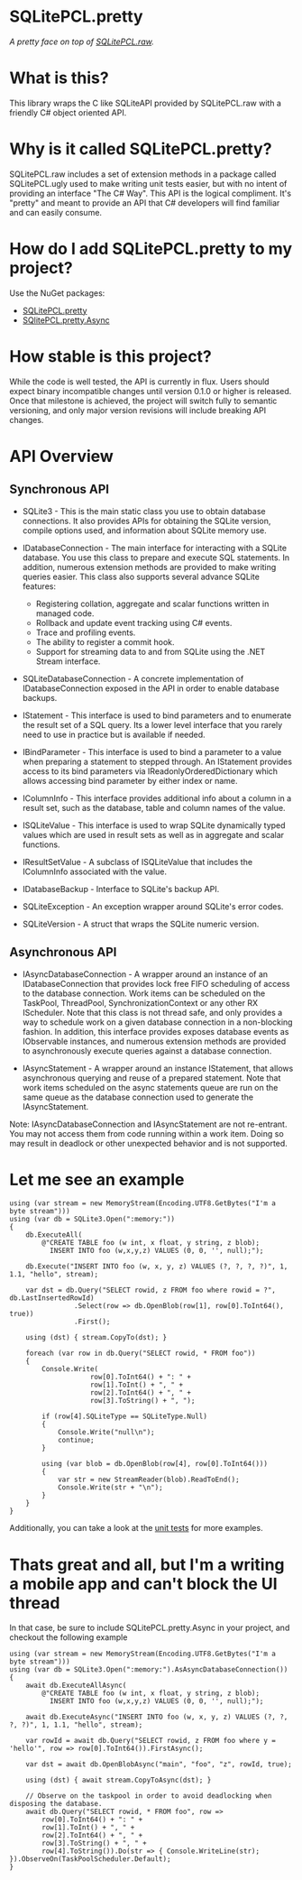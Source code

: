 SQLitePCL.pretty
================
*A pretty face on top of [SQLitePCL.raw](http://github.com/ericsink/SQLitePCL.raw).* 

# What is this?

This library wraps the C like SQLiteAPI provided by SQLitePCL.raw with a friendly C# object oriented API. 

# Why is it called SQLitePCL.pretty?

SQLitePCL.raw includes a set of extension methods in a package called SQLitePCL.ugly used to make writing unit tests easier, but with no intent of providing an interface "The C# Way". This API is the logical compliment. It's "pretty" and meant to provide an API that C# developers will find familiar and can easily consume.

# How do I add SQLitePCL.pretty to my project?

Use the NuGet packages:
* [SQLitePCL.pretty](http://www.nuget.org/packages/SQLitePCL.pretty/)
* [SQlitePCL.pretty.Async](http://www.nuget.org/packages/SQLitePCL.pretty.Async/)

# How stable is this project?

While the code is well tested, the API is currently in flux. Users should expect binary incompatible changes until version 0.1.0 or higher is released. Once that milestone is achieved, the project will switch fully to semantic versioning, and only major version revisions will include breaking API changes.

# API Overview

## Synchronous API

* SQLite3 - This is the main static class you use to obtain database connections. It also provides APIs for obtaining the SQLite version, compile options used, and information about SQLite memory use.

* IDatabaseConnection - The main interface for interacting with a SQLite database. You use this class to prepare and execute SQL statements. In addition, numerous extension methods are provided to make writing queries easier. This class also supports several advance SQLite features:
  * Registering collation, aggregate and scalar functions written in managed code.
  * Rollback and update event tracking using C# events.
  * Trace and profiling events.
  * The ability to register a commit hook.
  * Support for streaming data to and from SQLite using the .NET Stream interface.
   
* SQLiteDatabaseConnection - A concrete implementation of IDatabaseConnection exposed in the API in order to enable database backups. 

* IStatement - This interface is used to bind parameters and to enumerate the result set of a SQL query. Its a lower level interface that you rarely need to use in practice but is available if needed.

* IBindParameter - This interface is used to bind a parameter to a value when preparing a statement to stepped through. An IStatement provides access to its bind parameters via IReadonlyOrderedDictionary which allows accessing bind parameter by either index or name.

* IColumnInfo - This interface provides additional info about a column in a result set, such as the database, table and column names of the value.

* ISQLiteValue - This interface is used to wrap SQLite dynamically typed values which are used in result sets as well as in aggregate and scalar functions. 

* IResultSetValue - A subclass of ISQLiteValue that includes the IColumnInfo associated with the value.

* IDatabaseBackup - Interface to SQLite's backup API.

* SQLiteException - An exception wrapper around SQLite's error codes.

* SQLiteVersion - A struct that wraps the SQLite numeric version.

## Asynchronous API
* IAsyncDatabaseConnection - A wrapper around an instance of an IDatabaseConnection that provides lock free FIFO scheduling of access to the database connection. Work items can be scheduled on the TaskPool, ThreadPool, SynchronizationContext or any other RX IScheduler. Note that this class is not thread safe, and only provides a way to schedule work on a given database connection in a non-blocking fashion. In addition, this interface provides exposes database events as IObservable instances, and numerous extension methods are provided to asynchronously execute queries against a database connection. 

* IAsyncStatement - A wrapper around an instance IStatement, that allows asynchronous querying and reuse of a prepared statement. Note that work items scheduled on the async statements queue are run on the same queue as the database connection used to generate the IAsyncStatement.

Note: IAsyncDatabaseConnection and IAsyncStatement are not re-entrant. You may not access them from code running within a work item. Doing so may result in deadlock or other unexpected behavior and is not supported.

# Let me see an example
```
using (var stream = new MemoryStream(Encoding.UTF8.GetBytes("I'm a byte stream")))
using (var db = SQLite3.Open(":memory:"))
{
    db.ExecuteAll(
        @"CREATE TABLE foo (w int, x float, y string, z blob);
          INSERT INTO foo (w,x,y,z) VALUES (0, 0, '', null);");

    db.Execute("INSERT INTO foo (w, x, y, z) VALUES (?, ?, ?, ?)", 1, 1.1, "hello", stream);

    var dst = db.Query("SELECT rowid, z FROM foo where rowid = ?", db.LastInsertedRowId)
                .Select(row => db.OpenBlob(row[1], row[0].ToInt64(), true))
                .First();

    using (dst) { stream.CopyTo(dst); }

    foreach (var row in db.Query("SELECT rowid, * FROM foo"))
    {
        Console.Write(
                    row[0].ToInt64() + ": " +
                    row[1].ToInt() + ", " +
                    row[2].ToInt64() + ", " +
                    row[3].ToString() + ", ");

        if (row[4].SQLiteType == SQLiteType.Null)
        {
            Console.Write("null\n");
            continue;
        }

        using (var blob = db.OpenBlob(row[4], row[0].ToInt64()))
        {
            var str = new StreamReader(blob).ReadToEnd();
            Console.Write(str + "\n");
        }
    }
}
```


Additionally, you can take a look at the [unit tests](http://github.com/bordoley/SQLitePCL.pretty/tree/master/SQLitePCL.pretty.tests) for more examples.

# Thats great and all, but I'm a writing a mobile app and can't block the UI thread

In that case, be sure to include SQLitePCL.pretty.Async in your project, and checkout the following example

```
using (var stream = new MemoryStream(Encoding.UTF8.GetBytes("I'm a byte stream")))
using (var db = SQLite3.Open(":memory:").AsAsyncDatabaseConnection())
{
    await db.ExecuteAllAsync(
        @"CREATE TABLE foo (w int, x float, y string, z blob);
          INSERT INTO foo (w,x,y,z) VALUES (0, 0, '', null);");

    await db.ExecuteAsync("INSERT INTO foo (w, x, y, z) VALUES (?, ?, ?, ?)", 1, 1.1, "hello", stream);

    var rowId = await db.Query("SELECT rowid, z FROM foo where y = 'hello'", row => row[0].ToInt64()).FirstAsync();

    var dst = await db.OpenBlobAsync("main", "foo", "z", rowId, true);

    using (dst) { await stream.CopyToAsync(dst); }

    // Observe on the taskpool in order to avoid deadlocking when disposing the database.
    await db.Query("SELECT rowid, * FROM foo", row =>
        row[0].ToInt64() + ": " +
        row[1].ToInt() + ", " +
        row[2].ToInt64() + ", " +
        row[3].ToString() + ", " +
        row[4].ToString()).Do(str => { Console.WriteLine(str); }).ObserveOn(TaskPoolScheduler.Default);
}
```
